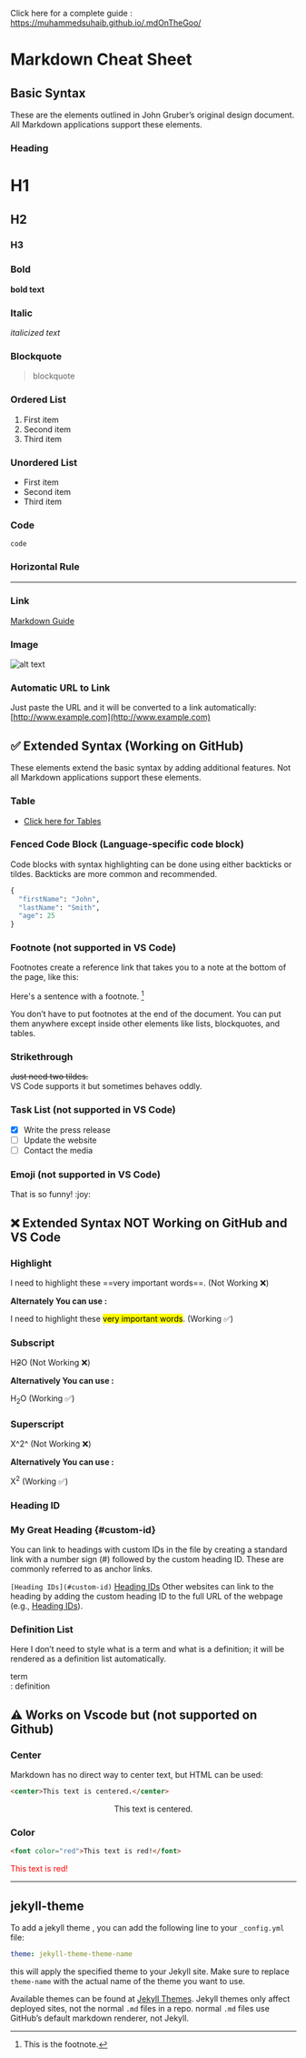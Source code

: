 
Click here for a complete guide : https://muhammedsuhaib.github.io/.mdOnTheGoo/

# Markdown Cheat Sheet

## Basic Syntax

These are the elements outlined in John Gruber’s original design document. All Markdown applications support these elements.

### Heading

# H1

## H2

### H3

### Bold

**bold text**

### Italic

*italicized text*

### Blockquote

> blockquote

### Ordered List

1. First item
2. Second item
3. Third item

### Unordered List

* First item
* Second item
* Third item

### Code

`code`

### Horizontal Rule

---

### Link

[Markdown Guide](https://www.markdownguide.org)

### Image

![alt text](https://www.markdownguide.org/assets/images/tux.png)

### Automatic URL to Link

Just paste the URL and it will be converted to a link automatically:
[http://www.example.com](http://www.example.com)

## ✅ Extended Syntax (Working on GitHub)

These elements extend the basic syntax by adding additional features. Not all Markdown applications support these elements.

### Table

* [Click here for Tables](docs/index.md#tables)

### Fenced Code Block (Language-specific code block)

Code blocks with syntax highlighting can be done using either backticks or tildes.
Backticks are more common and recommended.

```py
{
  "firstName": "John",
  "lastName": "Smith",
  "age": 25
}
```

### Footnote (not supported in VS Code)

Footnotes create a reference link that takes you to a note at the bottom of the page, like this:

Here's a sentence with a footnote. [^1]

[^1]: This is the footnote.

You don’t have to put footnotes at the end of the document. You can put them anywhere except inside other elements like lists, blockquotes, and tables.

### Strikethrough

~~Just need two tildes.~~   
VS Code supports it but sometimes behaves oddly.

### Task List (not supported in VS Code)

* [x] Write the press release
* [ ] Update the website
* [ ] Contact the media

### Emoji (not supported in VS Code)

That is so funny! \:joy:


## ❌ Extended Syntax NOT Working on GitHub and VS Code

### Highlight

I need to highlight these ==very important words==.   (Not Working ❌)

**Alternately You can use :**   

I need to highlight these <mark>very important words</mark>. (Working ✅)

### Subscript

H~~2~~O   (Not Working ❌)

**Alternatively You can use :**    

H<sub>2</sub>O (Working ✅)

### Superscript

X^2^   (Not Working ❌)

**Alternatively You can use :**    

X<sup>2</sup> (Working ✅)

### Heading ID

### My Great Heading {#custom-id}

You can link to headings with custom IDs in the file by creating a standard link with a number sign (#) followed by the custom heading ID. These are commonly referred to as anchor links.

`[Heading IDs](#custom-id)` [Heading IDs](#custom-id)
Other websites can link to the heading by adding the custom heading ID to the full URL of the webpage (e.g., [Heading IDs](https://www.markdownguide.org/extended-syntax#heading-ids)).

### Definition List

Here I don’t need to style what is a term and what is a definition; it will be rendered as a definition list automatically.

term  
: definition

## ⚠ Works on Vscode but (not supported on Github)

### Center

Markdown has no direct way to center text, but HTML can be used:

```html
<center>This text is centered.</center>
```

<center>This text is centered.</center>

### Color

```html
<font color="red">This text is red!</font>
```

<font color="red">This text is red!</font>

---
## jekyll-theme

To add a jekyll theme , you can add the following line to your `_config.yml` file:

```yaml
theme: jekyll-theme-theme-name
```

this will apply the specified theme to your Jekyll site. Make sure to replace `theme-name` with the actual name of the theme you want to use.

Available themes can be found at [Jekyll Themes](https://pages.github.com/themes/).
Jekyll themes only affect deployed sites, not the normal `.md` files in a repo.
normal `.md` files use GitHub’s default markdown renderer, not Jekyll.
